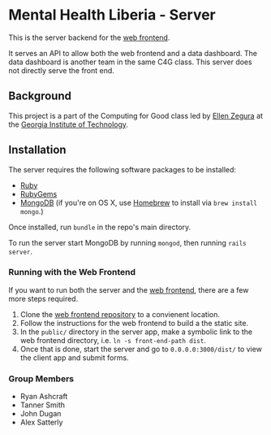 # Mental Health Liberia - Server
This is the server backend for the [web frontend](https://github.com/Tanner/Mental-Health-Liberia-PEF-Client).

It serves an API to allow both the web frontend and a data dashboard. The data dashboard is another team in the same C4G class. This server does not directly serve the front end.

## Background
This project is a part of the Computing for Good class led by [Ellen Zegura](http://www.cc.gatech.edu/~ewz/Welcome.html) at the [Georgia Institute of Technology](http://www.gatech.edu).

## Installation
The server requires the following software packages to be installed:
 - [Ruby](https://www.ruby-lang.org/en/)
 - [RubyGems](http://rubygems.org/) 
 - [MongoDB](http://www.mongodb.org/) (if you're on OS X, use [Homebrew](http://brew.sh/) to install via `brew install mongo`.)

Once installed, run `bundle` in the repo's main directory.

To run the server start MongoDB by running `mongod`, then running `rails server`.

### Running with the Web Frontend
If you want to run both the server and the [web frontend](https://github.com/Tanner/Mental-Health-Liberia-PEF-Client), there are a few more steps required.

1. Clone the [web frontend repository](https://github.com/Tanner/Mental-Health-Liberia-PEF-Client) to a convienent location.
2. Follow the instructions for the web frontend to build a the static site.
3. In the `public/` directory in the server app, make a symbolic link to the web frontend directory, i.e. `ln -s front-end-path dist`.
4. Once that is done, start the server and go to `0.0.0.0:3000/dist/` to view the client app and submit forms.

### Group Members
* Ryan Ashcraft
* Tanner Smith
* John Dugan
* Alex Satterly
